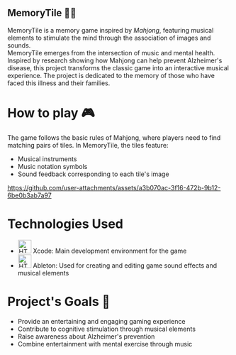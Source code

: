 ## MemoryTile 🎵🧩
MemoryTile is a memory game inspired by *Mahjong*, featuring musical elements to stimulate the mind through the association of images and sounds.<br>
MemoryTile emerges from the intersection of music and mental health. Inspired by research showing how Mahjong can help prevent Alzheimer's disease, this project transforms the classic game into an interactive musical experience. The project is dedicated to the memory of those who have faced this illness and their families.

# How to play 🎮
The game follows the basic rules of Mahjong, where players need to find matching pairs of tiles. In MemoryTile, the tiles feature:
- Musical instruments
- Music notation symbols
- Sound feedback corresponding to each tile's image



https://github.com/user-attachments/assets/a3b070ac-3f16-472b-9b12-6be0b3ab7a97



# Technologies Used
- <img alt="HTML" width="30px" src="https://cdn.jsdelivr.net/gh/devicons/devicon@latest/icons/xcode/xcode-original.svg" /> Xcode: Main development environment for the game
- <img alt="HTML" width="30px" src="https://img.icons8.com/?size=100&id=36327&format=png&color=000000"> Ableton: Used for creating and editing game sound effects and musical elements

# Project's Goals 🎯
- Provide an entertaining and engaging gaming experience
- Contribute to cognitive stimulation through musical elements
- Raise awareness about Alzheimer's prevention
- Combine entertainment with mental exercise through music
